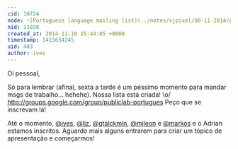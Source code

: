 ```yaml
---
cid: 10724
node: ![Portuguese language mailing list](../notes/vjpixel/08-11-2014/portuguese-language-mailing-list)
nid: 11038
created_at: 2014-11-10 15:44:05 +0000
timestamp: 1415634245
uid: 403
author: ives
---
```


Oi pessoal,

Só para lembrar (afinal, sexta a tarde é um péssimo momento para mandar msgs de trabalho... hehehe). Nossa lista está criada! \o/ http://groups.google.com/group/publiclab-portugues Peço que se inscrevam lá!

Até o momento, [@ives](/profile/ives), [@liz](/profile/liz), [@gtalckmin](/profile/gtalckmin), [@mjleon](/profile/mjleon) e [@markos](/profile/markos) e o Adrian estamos inscritos. Aguardo mais alguns entrarem para criar um tópico de apresentação e começarmos!

